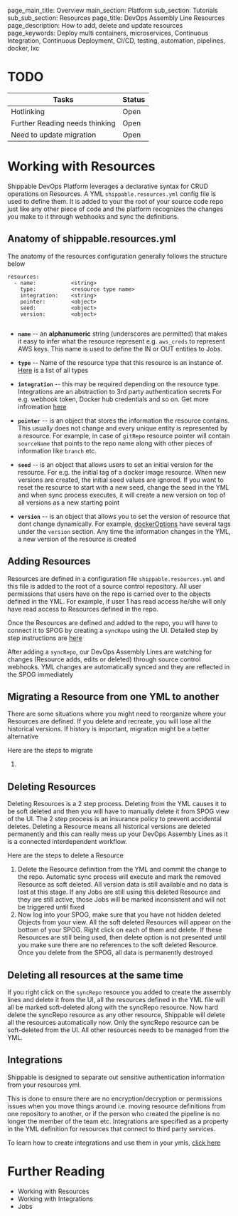 page_main_title: Overview
main_section: Platform
sub_section: Tutorials
sub_sub_section: Resources
page_title: DevOps Assembly Line Resources
page_description: How to add, delete and update resources
page_keywords: Deploy multi containers, microservices, Continuous Integration, Continuous Deployment, CI/CD, testing, automation, pipelines, docker, lxc

# TODO
| Tasks   |      Status    |
|----------|-------------|
| Hotlinking |  Open |
| Further Reading needs thinking|  Open |
| Need to update migration|  Open |

# Working with Resources
Shippable DevOps Platform leverages a declarative syntax for CRUD operations on Resources. A YML `shippable.resources.yml` config file is used to define them. It is added to your the root of your source code repo just like any other piece of code and the platform recognizes the changes you make to it through webhooks and sync the definitions.

## Anatomy of shippable.resources.yml
The anatomy of the resources configuration generally follows the structure below

```
resources:
  - name: 			<string>
    type: 			<resource type name>
    integration: 	<string>				
    pointer:		<object>
    seed:			<object>
    version:		<object>


```

* **`name`** -- an **alphanumeric** string (underscores are permitted) that makes it easy to infer what the resource represent e.g. `aws_creds` to represent AWS keys. This name is used to define the IN or OUT entities to Jobs.

* **`type`** -- Name of the resource type that this resource is an instance of. [Here](workflow/resource/overview#types) is a list of all types

* **`integration`** -- this may be required depending on the resource type. Integrations are an abstraction to 3rd party authentication secrets For e.g. webhook token, Docker hub credentials and so on. Get more infromation [here](integration/overview/)

* **`pointer`** -- is an object that stores the information the resource contains. This usually does not change and every unique entity is represented by a resource. For example, in case of `gitRepo` resource pointer will contain `sourceName` that points to the repo name along with other pieces of information like `branch` etc.

* **`seed`** -- is an object that allows users to set an initial version for the resource. For e.g. the initial tag of a docker image resource. When new versions are created, the initial seed values are ignored. If you want to reset the resource to start with a new seed, change the seed in the YML and when sync process executes, it will create a new version on top of all versions as a new starting point

* **`version`** -- is an object that allows you to set the version of resource that dont change dynamically. For example, [dockerOptions](workflow/resource/dockeroptions/) have several tags under the `version` section. Any time the information changes in the YML, a new version of the resource is created

<a name="adding"></a>
## Adding Resources
Resources are defined in a configuration file `shippable.resources.yml` and this file is added to the root of a source control repository. All user permissions that users have on the repo is carried over to the objects defined in the YML. For example, if user 1 has read access he/she will only have read access to Resources defined in the repo.

Once the Resources are defined and added to the repo, you will have to connect it to SPOG by creating a `syncRepo` using the UI. Detailed step by step instructions are [here ](/platform/workflow/resource/syncrepo)

After adding a `syncRepo`, our DevOps Assembly Lines are watching for changes (Resource adds, edits or deleted) through source control webhooks. YML changes are automatically synced and they are reflected in the SPOG immediately

## Migrating a Resource from one YML to another
There are some situations where you might need to reorganize where your Resources are defined. If you delete and recreate, you will lose all the historical versions. If history is important, migration might be a better alternative

Here are the steps to migrate

1.

## Deleting Resources
Deleting Resources is a 2 step process. Deleting from the YML causes it to be soft deleted and then you will have to manually delete it from SPOG view of the UI. The 2 step process is an insurance policy to prevent accidental deletes. Deleting a Resource means all historical versions are deleted permanently and this can really mess up your DevOps Assembly Lines as it is a connected interdependent workflow.

Here are the steps to delete a Resource

1. Delete the Resource definition from the YML and commit the change to the repo. Automatic sync process will execute and mark the removed Resource as soft deleted. All version data is still available and no data is lost at this stage. If any Jobs are still using this deleted Resource and they are still active, those Jobs will be marked inconsistent and will not be triggered until fixed
1. Now log into your SPOG, make sure that you have not hidden deleted Objects from your view. All the soft deleted Resources will appear on the bottom of your SPOG. Right click on each of them and delete. If these Resources are still being used, then delete option is not presented until you make sure there are no references to the soft deleted Resource. Once you delete from the SPOG, all data is permanently destroyed

## Deleting all resources at the same time
If you right click on the `syncRepo` resource you added to create the assembly lines and delete it from the UI, all the resources defined in the YML file will all be marked soft-deleted along with the syncRepo resource. Now hard delete the syncRepo resource as any other resource, Shippable will delete all the resources automatically now. Only the syncRepo resource can be soft-deleted from the UI. All other resources needs to be managed from the YML.


<a name="integration"></a>
## Integrations
Shippable is designed to separate out sensitive authentication information from your resources yml.

This is done to ensure there are no encryption/decryption or permissions issues when you move things around i.e. moving resource definitions from one repository to another, or if the person who created the pipeline is no longer the member of the team etc. Integrations are specified as a property in the YML definition for resources that connect to third party services.

To learn how to create integrations and use them in your ymls, [click here](integration/overview/)


# Further Reading
* Working with Resources
* Working with Integrations
* Jobs

